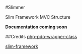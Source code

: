 #Slimmer

Slim Framework MVC Structure

**Documentation coming soon**

##Credits
[php-pdo-wrapper-class](http://www.imavex.com/php-pdo-wrapper-class/)


[slim-framework](http://www.slimframework.com/)
